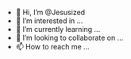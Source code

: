 - 👋 Hi, I’m @Jesusized
- 👀 I’m interested in ...
- 🌱 I’m currently learning ...
- 💞️ I’m looking to collaborate on ...
- 📫 How to reach me ...

<!---
Jesusized/Jesusized is a ✨ special ✨ repository because its `README.md` (this file) appears on your GitHub profile.
You can click the Preview link to take a look at your changes.
--->
